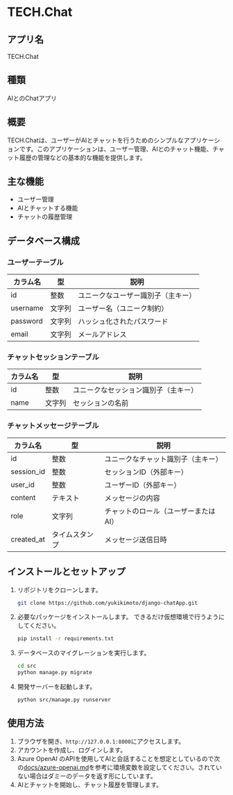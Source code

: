 # TECH.Chat

## アプリ名

TECH.Chat

## 種類

AIとのChatアプリ

## 概要

TECH.Chatは、ユーザーがAIとチャットを行うためのシンプルなアプリケーションです。このアプリケーションは、ユーザー管理、AIとのチャット機能、チャット履歴の管理などの基本的な機能を提供します。

## 主な機能

- ユーザー管理
- AIとチャットする機能
- チャットの履歴管理

## データベース構成

### ユーザーテーブル

| カラム名       | 型           | 説明                      |
| -------------- | ------------ | ------------------------- |
| id             | 整数         | ユニークなユーザー識別子（主キー） |
| username       | 文字列       | ユーザー名（ユニーク制約） |
| password       | 文字列       | ハッシュ化されたパスワード |
| email          | 文字列       | メールアドレス            |

### チャットセッションテーブル

| カラム名       | 型           | 説明                      |
| -------------- | ------------ | ------------------------- |
| id             | 整数         | ユニークなセッション識別子（主キー） |
| name           | 文字列       | セッションの名前          |

### チャットメッセージテーブル

| カラム名       | 型           | 説明                      |
| -------------- | ------------ | ------------------------- |
| id             | 整数         | ユニークなチャット識別子（主キー） |
| session_id     | 整数         | セッションID（外部キー）  |
| user_id        | 整数         | ユーザーID（外部キー）    |
| content        | テキスト     | メッセージの内容          |
| role           | 文字列       | チャットのロール（ユーザーまたはAI） |
| created_at     | タイムスタンプ | メッセージ送信日時       |

## インストールとセットアップ

1. リポジトリをクローンします。

    ```bash
    git clone https://github.com/yukikimoto/django-chatApp.git
    ```

2. 必要なパッケージをインストールします。
   できるだけ仮想環境で行うようにしてください。

    ```bash
    pip install -r requirements.txt
    ```

3. データベースのマイグレーションを実行します。

    ```bash
    cd src
    python manage.py migrate
    ```

4. 開発サーバーを起動します。

    ```bash
    python src/manage.py runserver
    ```

## 使用方法

1. ブラウザを開き、`http://127.0.0.1:8000`にアクセスします。
2. アカウントを作成し、ログインします。
3. Azure OpenAI のAPIを使用してAIと会話することを想定としているので次の[docs/azure-openai.md](docs/azure-openai.md)を参考に環境変数を設定してください。されていない場合はダミーのデータを返す形にしています。
4. AIとチャットを開始し、チャット履歴を管理します。
